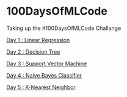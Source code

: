 # 100DaysOfMLCode
Taking up the #100DaysOfMLCode Challange 

<a href = "https://github.com/TheCaffeineDev/100DaysOfMLCode/tree/master/1.%20Linear%20Regression%20(Day-1)">Day 1 : Linear Regression</a>

<a href = "https://github.com/TheCaffeineDev/100DaysOfMLCode/tree/master/2.%20Decision%20Tree%20(Day-2)">Day 2 : Decision Tree</a>

<a href = "https://github.com/TheCaffeineDev/100DaysOfMLCode/tree/master/3.%20Support%20Vector%20Machine%20(Day-3)">Day 3 : Support Vector Machine</a>

<a href = "https://github.com/TheCaffeineDev/100DaysOfMLCode/tree/master/4.%20Naive%20Bayes%20Algorithm%20(Day-4)">Day 4 : Naive Bayes Classifier</a>

<a href = "https://github.com/TheCaffeineDev/100DaysOfMLCode/tree/master/5.%20%20K-Nearest%20Neighbor">Day 5 : K-Nearest Neighbor</a>
